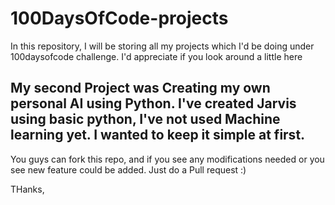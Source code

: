 # 100DaysOfCode-projects
In this repository, I will be storing all my projects which I'd be doing under 100daysofcode challenge. I'd appreciate if you look around a little here

## My second Project was Creating my own personal AI using Python. I've created Jarvis using basic python, I've not used Machine learning yet. I wanted to keep it simple at first.

You guys can fork this repo, and if you see any modifications needed or you see new feature could be added. Just do a Pull request :)

THanks,
